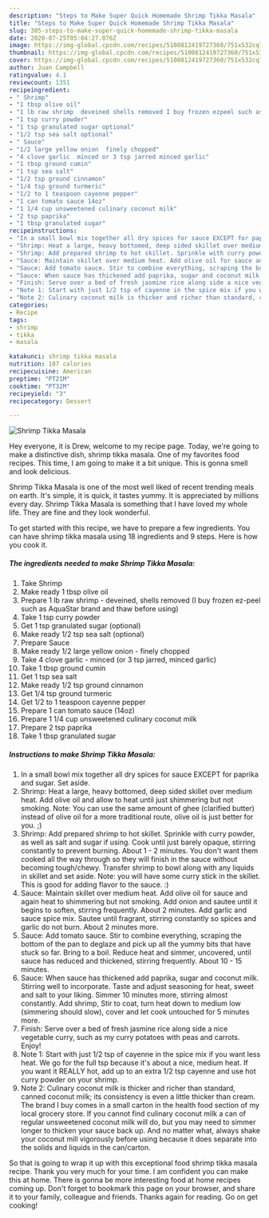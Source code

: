 ```yaml
---
description: "Steps to Make Super Quick Homemade Shrimp Tikka Masala"
title: "Steps to Make Super Quick Homemade Shrimp Tikka Masala"
slug: 305-steps-to-make-super-quick-homemade-shrimp-tikka-masala
date: 2020-07-25T05:04:27.076Z
image: https://img-global.cpcdn.com/recipes/5100812419727360/751x532cq70/shrimp-tikka-masala-recipe-main-photo.jpg
thumbnail: https://img-global.cpcdn.com/recipes/5100812419727360/751x532cq70/shrimp-tikka-masala-recipe-main-photo.jpg
cover: https://img-global.cpcdn.com/recipes/5100812419727360/751x532cq70/shrimp-tikka-masala-recipe-main-photo.jpg
author: Juan Campbell
ratingvalue: 4.1
reviewcount: 1351
recipeingredient:
- " Shrimp"
- "1 tbsp olive oil"
- "1 lb raw shrimp  deveined shells removed I buy frozen ezpeel such as AquaStar brand and thaw before using"
- "1 tsp curry powder"
- "1 tsp granulated sugar optional"
- "1/2 tsp sea salt optional"
- " Sauce"
- "1/2 large yellow onion  finely chopped"
- "4 clove garlic  minced or 3 tsp jarred minced garlic"
- "1 tbsp ground cumin"
- "1 tsp sea salt"
- "1/2 tsp ground cinnamon"
- "1/4 tsp ground turmeric"
- "1/2 to 1 teaspoon cayenne pepper"
- "1 can tomato sauce 14oz"
- "1 1/4 cup unsweetened culinary coconut milk"
- "2 tsp paprika"
- "1 tbsp granulated sugar"
recipeinstructions:
- "In a small bowl mix together all dry spices for sauce EXCEPT for paprika and sugar. Set aside."
- "Shrimp: Heat a large, heavy bottomed, deep sided skillet over medium heat. Add olive oil and allow to heat until just shimmering but not smoking. Note: You can use the same amount of ghee (clarified butter) instead of olive oil for a more traditional route, olive oil is just better for you. ;)"
- "Shrimp: Add prepared shrimp to hot skillet. Sprinkle with curry powder, as well as salt and sugar if using. Cook until just barely opaque, stirring constantly to prevent burning. About 1 - 2 minutes. You don&#39;t want them cooked all the way through so they will finish in the sauce without becoming tough/chewy. Transfer shrimp to bowl along with any liquids in skillet and set aside. Note: you will have some curry stick in the skillet. This is good for adding flavor to the sauce. :)"
- "Sauce: Maintain skillet over medium heat. Add olive oil for sauce and again heat to shimmering but not smoking. Add onion and sautee until it begins to soften, stirring frequently. About 2 minutes. Add garlic and sauce spice mix. Sautee until fragrant, stirring constantly so spices and garlic do not burn. About 2 minutes more."
- "Sauce: Add tomato sauce. Stir to combine everything, scraping the bottom of the pan to deglaze and pick up all the yummy bits that have stuck so far. Bring to a boil. Reduce heat and simmer, uncovered, until sauce has reduced and thickened, stirring frequently. About 10 - 15 minutes."
- "Sauce: When sauce has thickened add paprika, sugar and coconut milk. Stirring well to incorporate. Taste and adjust seasoning for heat, sweet and salt to your liking. Simmer 10 minutes more, stirring almost constantly. Add shrimp, Stir to coat, turn heat down to medium low (simmering should slow), cover and let cook untouched for 5 minutes more."
- "Finish: Serve over a bed of fresh jasmine rice along side a nice vegetable curry, such as my curry potatoes with peas and carrots. Enjoy!"
- "Note 1: Start with just 1/2 tsp of cayenne in the spice mix if you want less heat. We go for the full tsp because it&#39;s about a nice, medium heat. If you want it REALLY hot, add up to an extra 1/2 tsp cayenne and use hot curry powder on your shrimp."
- "Note 2: Culinary coconut milk is thicker and richer than standard, canned coconut milk; its consistency is even a little thicker than cream. The brand I buy comes in a small carton in the health food section of my local grocery store. If you cannot find culinary coconut milk a can of regular unsweetened coconut milk will do, but you may need to simmer longer to thicken your sauce back up. And no matter what, always shake your coconut mill vigorously before using because it does separate into the solids and liquids in the can/carton."
categories:
- Recipe
tags:
- shrimp
- tikka
- masala

katakunci: shrimp tikka masala 
nutrition: 187 calories
recipecuisine: American
preptime: "PT21M"
cooktime: "PT32M"
recipeyield: "3"
recipecategory: Dessert

---
```



![Shrimp Tikka Masala](https://img-global.cpcdn.com/recipes/5100812419727360/751x532cq70/shrimp-tikka-masala-recipe-main-photo.jpg)

Hey everyone, it is Drew, welcome to my recipe page. Today, we're going to make a distinctive dish, shrimp tikka masala. One of my favorites food recipes. This time, I am going to make it a bit unique. This is gonna smell and look delicious.



Shrimp Tikka Masala is one of the most well liked of recent trending meals on earth. It's simple, it is quick, it tastes yummy. It is appreciated by millions every day. Shrimp Tikka Masala is something that I have loved my whole life. They are fine and they look wonderful.


To get started with this recipe, we have to prepare a few ingredients. You can have shrimp tikka masala using 18 ingredients and 9 steps. Here is how you cook it.

<!--inarticleads1-->

##### The ingredients needed to make Shrimp Tikka Masala:

1. Take  Shrimp
1. Make ready 1 tbsp olive oil
1. Prepare 1 lb raw shrimp - deveined, shells removed (I buy frozen ez-peel such as AquaStar brand and thaw before using)
1. Take 1 tsp curry powder
1. Get 1 tsp granulated sugar (optional)
1. Make ready 1/2 tsp sea salt (optional)
1. Prepare  Sauce
1. Make ready 1/2 large yellow onion - finely chopped
1. Take 4 clove garlic - minced (or 3 tsp jarred, minced garlic)
1. Take 1 tbsp ground cumin
1. Get 1 tsp sea salt
1. Make ready 1/2 tsp ground cinnamon
1. Get 1/4 tsp ground turmeric
1. Get 1/2 to 1 teaspoon cayenne pepper
1. Prepare 1 can tomato sauce (14oz)
1. Prepare 1 1/4 cup unsweetened culinary coconut milk
1. Prepare 2 tsp paprika
1. Take 1 tbsp granulated sugar




<!--inarticleads2-->

##### Instructions to make Shrimp Tikka Masala:

1. In a small bowl mix together all dry spices for sauce EXCEPT for paprika and sugar. Set aside.
1. Shrimp: Heat a large, heavy bottomed, deep sided skillet over medium heat. Add olive oil and allow to heat until just shimmering but not smoking. Note: You can use the same amount of ghee (clarified butter) instead of olive oil for a more traditional route, olive oil is just better for you. ;)
1. Shrimp: Add prepared shrimp to hot skillet. Sprinkle with curry powder, as well as salt and sugar if using. Cook until just barely opaque, stirring constantly to prevent burning. About 1 - 2 minutes. You don&#39;t want them cooked all the way through so they will finish in the sauce without becoming tough/chewy. Transfer shrimp to bowl along with any liquids in skillet and set aside. Note: you will have some curry stick in the skillet. This is good for adding flavor to the sauce. :)
1. Sauce: Maintain skillet over medium heat. Add olive oil for sauce and again heat to shimmering but not smoking. Add onion and sautee until it begins to soften, stirring frequently. About 2 minutes. Add garlic and sauce spice mix. Sautee until fragrant, stirring constantly so spices and garlic do not burn. About 2 minutes more.
1. Sauce: Add tomato sauce. Stir to combine everything, scraping the bottom of the pan to deglaze and pick up all the yummy bits that have stuck so far. Bring to a boil. Reduce heat and simmer, uncovered, until sauce has reduced and thickened, stirring frequently. About 10 - 15 minutes.
1. Sauce: When sauce has thickened add paprika, sugar and coconut milk. Stirring well to incorporate. Taste and adjust seasoning for heat, sweet and salt to your liking. Simmer 10 minutes more, stirring almost constantly. Add shrimp, Stir to coat, turn heat down to medium low (simmering should slow), cover and let cook untouched for 5 minutes more.
1. Finish: Serve over a bed of fresh jasmine rice along side a nice vegetable curry, such as my curry potatoes with peas and carrots. Enjoy!
1. Note 1: Start with just 1/2 tsp of cayenne in the spice mix if you want less heat. We go for the full tsp because it&#39;s about a nice, medium heat. If you want it REALLY hot, add up to an extra 1/2 tsp cayenne and use hot curry powder on your shrimp.
1. Note 2: Culinary coconut milk is thicker and richer than standard, canned coconut milk; its consistency is even a little thicker than cream. The brand I buy comes in a small carton in the health food section of my local grocery store. If you cannot find culinary coconut milk a can of regular unsweetened coconut milk will do, but you may need to simmer longer to thicken your sauce back up. And no matter what, always shake your coconut mill vigorously before using because it does separate into the solids and liquids in the can/carton.




So that is going to wrap it up with this exceptional food shrimp tikka masala recipe. Thank you very much for your time. I am confident you can make this at home. There is gonna be more interesting food at home recipes coming up. Don't forget to bookmark this page on your browser, and share it to your family, colleague and friends. Thanks again for reading. Go on get cooking!
